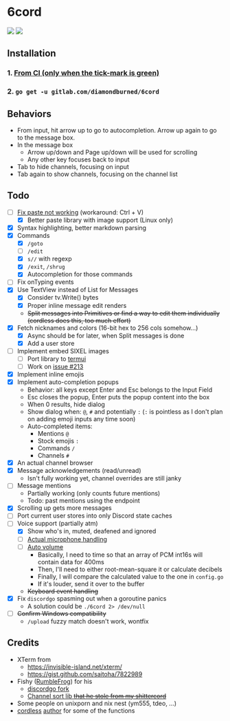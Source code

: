 # 6cord

![](https://0x0.st/ziSc.png)
![](http://ix.io/1B65.png)

## Installation

### 1. [From CI (only when the tick-mark is green)](https://gitlab.com/diamondburned/6cord/builds/artifacts/master/file/6cord?job=compile)

### 2. `go get -u gitlab.com/diamondburned/6cord`

## Behaviors

- From input, hit arrow up to go to autocompletion. Arrow up again to go to the message box.
- In the message box
  - Arrow up/down and Page up/down will be used for scrolling
  - Any other key focuses back to input
- Tab to hide channels, focusing on input
- Tab again to show channels, focusing on the channel list

## Todo

- [ ] [Fix paste not working](https://github.com/rivo/tview/issues/133) (workaround: Ctrl + V)
    - [x] Better paste library with image support (Linux only)
- [x] Syntax highlighting, better markdown parsing
- [x] Commands
    - [x] `/goto`
    - [ ] `/edit`
    - [x] `s//` with regexp
    - [x] `/exit`, `/shrug`
    - [x] Autocompletion for those commands
- [ ] Fix onTyping events
- [x] Use TextView instead of List for Messages
	- [x] Consider tv.Write() bytes
	- [x] Proper inline message edit renders
	- ~~Split messages into Primitives or find a way to edit them individually (cordless does this, too much effort)~~
- [x] Fetch nicknames and colors (16-bit hex to 256 cols somehow...)
	- [x] Async should be for later, when Split messages is done
	- [x] Add a user store
- [ ] Implement embed SIXEL images
    - [ ] Port library to [termui](https://github.com/gizak/termui)
    - [ ] Work on [issue #213](https://github.com/gizak/termui/issues/213)
- [x] Implement inline emojis
- [x] Implement auto-completion popups
	- Behavior: all keys except Enter and Esc belongs to the Input Field
	- Esc closes the popup, Enter puts the popup content into the box
	- When 0 results, hide dialog
	- Show dialog when: `@`, `#` and potentially `:` (`:` is pointless as I don't plan on adding emoji inputs any time soon)
	- Auto-completed items:
    	- Mentions `@`
    	- Stock emojis `:`
		- Commands `/`
		- Channels `#`
- [x] An actual channel browser
- [x] Message acknowledgements (read/unread)
	- Isn't fully working yet, channel overrides are still janky
- [ ] Message mentions
	- Partially working (only counts future mentions)
	- Todo: past mentions using the endpoint
- [x] Scrolling up gets more messages
- [ ] Port current user stores into only Discord state caches
- [ ] Voice support (partially atm)
	- [x] Show who's in, muted, deafened and ignored
	- [ ] [Actual microphone handling](https://github.com/gordonklaus/portaudio/blob/master/examples/record.go)
	- [ ] [Auto volume](https://dsp.stackexchange.com/questions/46147/how-to-get-the-volume-level-from-pcm-audio-data)
		- Basically, I need to time so that an array of PCM int16s will contain data for 400ms
		- Then, I'll need to either root-mean-square it or calculate decibels 
		- Finally, I will compare the calculated value to the one in `config.go`
		- If it's louder, send it over to the buffer
	- ~~Keyboard event handling~~
- [x] Fix `discordgo` spasming out when a goroutine panics
	- A solution could be `./6cord 2> /dev/null`
- [ ] ~~Confirm Windows compatibility~~
	- `/upload` fuzzy match doesn't work, wontfix

## Credits

- XTerm from 
	- https://invisible-island.net/xterm/
	- https://gist.github.com/saitoha/7822989
- Fishy ([RumbleFrog](https://github.com/rumblefrog)) for his
	- [discordgo fork](https://github.com/rumblefrog/discordgo)
	- [Channel sort lib ~~that he stole from my shittercord~~](https://gist.github.com/rumblefrog/c9ebd9fb84a8955495d4fb7983345530)
- Some people on unixporn and nix nest (ym555, tdeo, ...)
- [cordless](https://github.com/Bios-Marcel/cordless) [author](https://github.com/Bios-Marcel) for some of the functions

